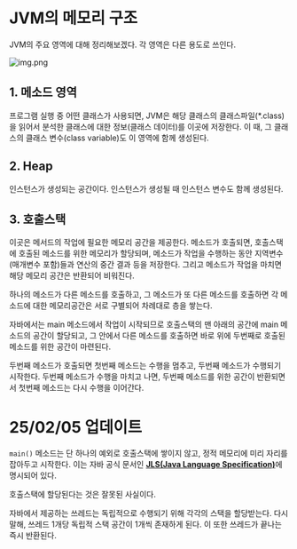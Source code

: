 # JVM의 메모리 구조

JVM의 주요 영역에 대해 정리해보겠다. 각 영역은 다른 용도로 쓰인다.

![img.png](https://github.com/jewoodev/blog_img/blob/main/java/JVM%EC%9D%98_%EB%A9%94%EB%AA%A8%EB%A6%AC_%EA%B5%AC%EC%A1%B0/jvm_%EB%A9%94%EB%AA%A8%EB%A6%AC_%EA%B5%AC%EC%A1%B0.png?raw=true)

## 1. 메소드 영역

프로그램 실행 중 어떤 클래스가 사용되면, JVM은 해당 클래스의 클래스파일(*.class)을 읽어서 분석한 클래스에 대한 정보(클래스 데이터)를 이곳에 저장한다. 이 때, 그 클래스의 클래스 변수(class variable)도 이 영역에 함께 생성된다.

## 2. Heap

인스턴스가 생성되는 공간이다. 인스턴스가 생성될 때 인스턴스 변수도 함께 생성된다.

## 3. 호출스택

이곳은 메서드의 작업에 필요한 메모리 공간을 제공한다. 메소드가 호출되면, 호출스택에 호출된 메소드를 위한 메모리가 할당되며, 메소드가 작업을 수행하는 동안 지역변수(매개변수 포함)들과 연산의 중간 결과 등을 저장한다. 그리고 메소드가 작업을 마치면 해당 메모리 공간은 반환되어 비워진다.

하나의 메소드가 다른 메소드를 호출하고, 그 메소드가 또 다른 메소드를 호출하면 각 메소드에 대한 메모리공간은 서로 구별되어 차례대로 층을 쌓는다.

자바에서는 main 메소드에서 작업이 시작되므로 호출스택의 맨 아래의 공간에 main 메소드의 공간이 할당되고, 그 안에서 다른 메소드를 호출하면 바로 위에 두번째로 호출된 메소드를 위한 공간이 마련된다.

두번째 메소드가 호출되면 첫번째 메소드는 수행을 멈추고, 두번째 메소드가 수행되기 시작한다. 두번째 메소드가 수행을 마치고 나면, 두번째 메소드를 위한 공간이 반환되면서 첫번째 메소드는 다시 수행을 이어간다. 

# 25/02/05 업데이트

`main()` 메소드는 단 하나의 예외로 호출스택에 쌓이지 않고, 정적 메모리에 미리 자리를 잡아두고 시작한다. 이는 자바 공식 문서인 [**JLS(Java Language Specification)**](https://docs.oracle.com/javase/specs/jls/se8/html/jls-12.html#jls-12.1.4)에 명시되어 있다. 

호출스택에 할당된다는 것은 잘못된 사실이다.

자바에서 제공하는 쓰레드는 독립적으로 수행되기 위해 각각의 스택을 할당받는다. 다시 말해, 쓰레드 1개당 독립적 스택 공간이 1개씩 존재하게 된다. 이 또한 쓰레드가 끝나는 즉시 반환된다.